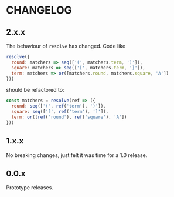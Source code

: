 # CHANGELOG

## 2.x.x

The behaviour of `resolve` has changed. Code like

```js
resolve({
  round: matchers => seq(['(', matchers.term, ')']),
  square: matchers => seq(['[', matchers.term, ']']),
  term: matchers => or([matchers.round, matchers.square, 'A'])
}))
```

should be refactored to:

```js
const matchers = resolve(ref => ({
  round: seq(['(', ref('term'), ')']),
  square: seq(['[', ref('term'), ']']),
  term: or([ref('round'), ref('square'), 'A'])
}))
```

## 1.x.x

No breaking changes, just felt it was time for a 1.0 release.

## 0.0.x

Prototype releases.
